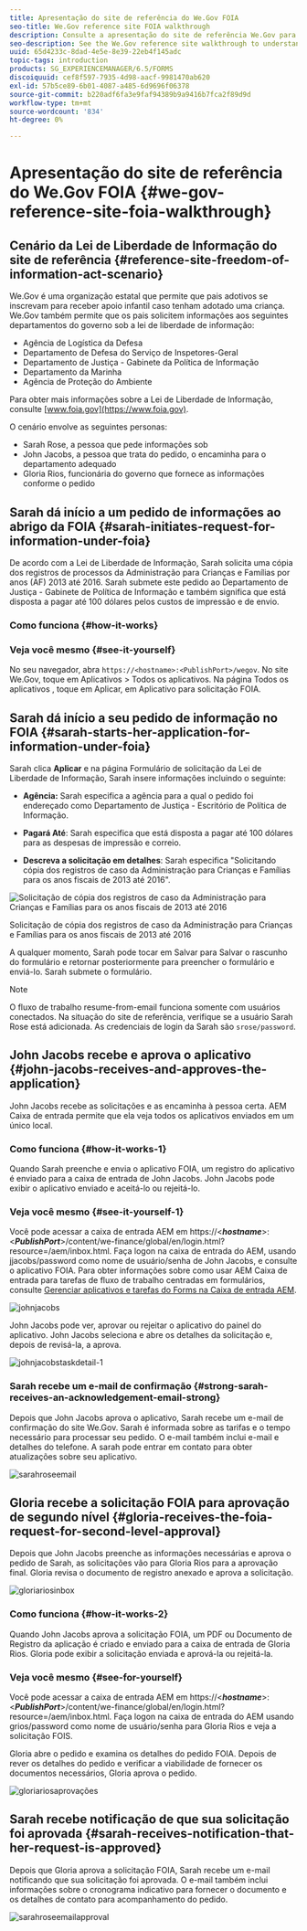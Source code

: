 ```yaml
---
title: Apresentação do site de referência do We.Gov FOIA
seo-title: We.Gov reference site FOIA walkthrough
description: Consulte a apresentação do site de referência We.Gov para entender como a AEM Forms ajuda os governos a receber e entregar informações solicitadas por indivíduos sob a Lei de Liberdade de Informação.
seo-description: See the We.Gov reference site walkthrough to understand how AEM Forms helps governments receive and impart information requested by individuals under the Freedom of Information Act.
uuid: 65d4233c-8dad-4e5e-8e39-22eb4f145adc
topic-tags: introduction
products: SG_EXPERIENCEMANAGER/6.5/FORMS
discoiquuid: cef8f597-7935-4d98-aacf-9981470ab620
exl-id: 57b5ce89-6b01-4087-a485-6d9696f06378
source-git-commit: b220adf6fa3e9faf94389b9a9416b7fca2f89d9d
workflow-type: tm+mt
source-wordcount: '834'
ht-degree: 0%

---
```


# Apresentação do site de referência do We.Gov FOIA {#we-gov-reference-site-foia-walkthrough}

## Cenário da Lei de Liberdade de Informação do site de referência {#reference-site-freedom-of-information-act-scenario}

We.Gov é uma organização estatal que permite que pais adotivos se inscrevam para receber apoio infantil caso tenham adotado uma criança. We.Gov também permite que os pais solicitem informações aos seguintes departamentos do governo sob a lei de liberdade de informação:

* Agência de Logística da Defesa
* Departamento de Defesa do Serviço de Inspetores-Geral
* Departamento de Justiça - Gabinete da Política de Informação
* Departamento da Marinha
* Agência de Proteção do Ambiente

Para obter mais informações sobre a Lei de Liberdade de Informação, consulte [www.foia.gov](https://www.foia.gov).

O cenário envolve as seguintes personas:

* Sarah Rose, a pessoa que pede informações sob
* John Jacobs, a pessoa que trata do pedido, o encaminha para o departamento adequado
* Gloria Rios, funcionária do governo que fornece as informações conforme o pedido

## Sarah dá início a um pedido de informações ao abrigo da FOIA {#sarah-initiates-request-for-information-under-foia}

De acordo com a Lei de Liberdade de Informação, Sarah solicita uma cópia dos registros de processos da Administração para Crianças e Famílias por anos (AF) 2013 até 2016. Sarah submete este pedido ao Departamento de Justiça - Gabinete de Política de Informação e também significa que está disposta a pagar até 100 dólares pelos custos de impressão e de envio.

### Como funciona {#how-it-works}

### Veja você mesmo {#see-it-yourself}

No seu navegador, abra `https://<hostname>:<PublishPort>/wegov`. No site We.Gov, toque em Aplicativos > Todos os aplicativos. Na página Todos os aplicativos , toque em Aplicar, em Aplicativo para solicitação FOIA.

## Sarah dá início a seu pedido de informação no FOIA {#sarah-starts-her-application-for-information-under-foia}

Sarah clica **Aplicar** e na página Formulário de solicitação da Lei de Liberdade de Informação, Sarah insere informações incluindo o seguinte:

* **Agência:** Sarah especifica a agência para a qual o pedido foi endereçado como Departamento de Justiça - Escritório de Política de Informação.

* **Pagará Até**: Sarah especifica que está disposta a pagar até 100 dólares para as despesas de impressão e correio.
* **Descreva a solicitação em detalhes**: Sarah especifica &quot;Solicitando cópia dos registros de caso da Administração para Crianças e Famílias para os anos fiscais de 2013 até 2016&quot;.

![Solicitação de cópia dos registros de caso da Administração para Crianças e Famílias para os anos fiscais de 2013 até 2016](assets/sarahfiosform.png)

Solicitação de cópia dos registros de caso da Administração para Crianças e Famílias para os anos fiscais de 2013 até 2016

A qualquer momento, Sarah pode tocar em Salvar para Salvar o rascunho do formulário e retornar posteriormente para preencher o formulário e enviá-lo. Sarah submete o formulário.

>[!NOTE]
>
>O fluxo de trabalho resume-from-email funciona somente com usuários conectados. Na situação do site de referência, verifique se a usuário Sarah Rose está adicionada. As credenciais de login da Sarah são `srose/password`.

## John Jacobs recebe e aprova o aplicativo {#john-jacobs-receives-and-approves-the-application}

John Jacobs recebe as solicitações e as encaminha à pessoa certa. AEM Caixa de entrada permite que ela veja todos os aplicativos enviados em um único local.

### Como funciona {#how-it-works-1}

Quando Sarah preenche e envia o aplicativo FOIA, um registro do aplicativo é enviado para a caixa de entrada de John Jacobs. John Jacobs pode exibir o aplicativo enviado e aceitá-lo ou rejeitá-lo.

### Veja você mesmo {#see-it-yourself-1}

Você pode acessar a caixa de entrada AEM em https://&lt;***hostname***>:&lt;***PublishPort***>/content/we-finance/global/en/login.html?resource=/aem/inbox.html. Faça logon na caixa de entrada do AEM, usando jjacobs/password como nome de usuário/senha de John Jacobs, e consulte o aplicativo FOIA. Para obter informações sobre como usar AEM Caixa de entrada para tarefas de fluxo de trabalho centradas em formulários, consulte [Gerenciar aplicativos e tarefas do Forms na Caixa de entrada AEM](/help/forms/using/manage-applications-inbox.md).

![johnjacobs](assets/johnjacobs.png)

John Jacobs pode ver, aprovar ou rejeitar o aplicativo do painel do aplicativo. John Jacobs seleciona e abre os detalhes da solicitação e, depois de revisá-la, a aprova.

![johnjacobstaskdetail-1](assets/johnjacobstaskdetail-1.png)

### <strong>Sarah recebe um e-mail de confirmação</strong> {#strong-sarah-receives-an-acknowledgement-email-strong}

Depois que John Jacobs aprova o aplicativo, Sarah recebe um e-mail de confirmação do site We.Gov. Sarah é informada sobre as tarifas e o tempo necessário para processar seu pedido. O e-mail também inclui e-mail e detalhes do telefone. A sarah pode entrar em contato para obter atualizações sobre seu aplicativo.

![sarahroseemail](assets/sarahroseemail.png)

## Gloria recebe a solicitação FOIA para aprovação de segundo nível {#gloria-receives-the-foia-request-for-second-level-approval}

Depois que John Jacobs preenche as informações necessárias e aprova o pedido de Sarah, as solicitações vão para Gloria Rios para a aprovação final. Gloria revisa o documento de registro anexado e aprova a solicitação.

![gloriariosinbox](assets/gloriariosinbox.png)

### Como funciona {#how-it-works-2}

Quando John Jacobs aprova a solicitação FOIA, um PDF ou Documento de Registro da aplicação é criado e enviado para a caixa de entrada de Gloria Rios. Gloria pode exibir a solicitação enviada e aprová-la ou rejeitá-la.

### Veja você mesmo {#see-for-yourself}

Você pode acessar a caixa de entrada AEM em https://&lt;***hostname***>:&lt;***PublishPort***>/content/we-finance/global/en/login.html?resource=/aem/inbox.html. Faça logon na caixa de entrada do AEM usando grios/password como nome de usuário/senha para Gloria Rios e veja a solicitação FOIS.

Gloria abre o pedido e examina os detalhes do pedido FOIA. Depois de rever os detalhes do pedido e verificar a viabilidade de fornecer os documentos necessários, Gloria aprova o pedido.

![gloriariosaprovações](assets/gloriariosapproves.png)

## Sarah recebe notificação de que sua solicitação foi aprovada {#sarah-receives-notification-that-her-request-is-approved}

Depois que Gloria aprova a solicitação FOIA, Sarah recebe um e-mail notificando que sua solicitação foi aprovada. O e-mail também inclui informações sobre o cronograma indicativo para fornecer o documento e os detalhes de contato para acompanhamento do pedido.

![sarahroseemailapproval](assets/sarahroseemailapproval.png)
